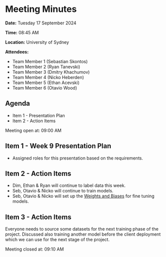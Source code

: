 # Meeting Minutes

**Date:** Tuesday 17 September 2024

**Time:** 08:45 AM

**Location:** University of Sydney

**Attendees:**

* Team Member 1 (Sebastian Skontos)
* Team Member 2 (Ryan Tanevski)
* Team Member 3 (Dmitry Khachumov)
* Team Member 4 (Nicko Heberden)
* Team Member 5 (Ethan Acevski)
* Team Member 6 (Otavio Wood)

## Agenda

* Item 1 - Presentation Plan
* Item 2 - Action Items

Meeting open at: 09:00 AM

## Item 1 - Week 9 Presentation Plan
* Assigned roles for this presentation based on the requirements.

## Item 2 - Action Items
* Dim, Ethan & Ryan will continue to label data this week.
* Seb, Otavio & Nicko will continue to train models.
* Seb, Otavio & Nicko will set up the [Weights and Biases](https://wandb.ai/) for fine tuning models.





## Item 3 - Action Items

Everyone needs to source some datasets for the next training phase of the project. Discussed also training another model before the client deployment which we can use for the next stage of the project.


Meeting closed at:  09:10 AM
